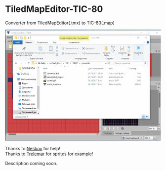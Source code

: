 # TiledMapEditor-TIC-80
Converter from TiledMapEditor(.tmx) to TIC-80(.map)

![](resources/export_tiled_map.gif)

Thanks to [Nesbox](https://twitter.com/nesboxcom) for help!  
Thanks to [Trelemar](https://twitter.com/trelemar) for sprites for example!  

Description coming soon.


